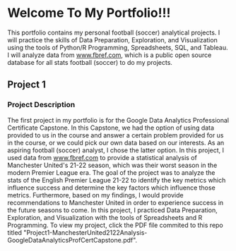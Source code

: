 # Welcome To My Portfolio!!!
This portfolio contains my personal football (soccer) analytical projects. I will practice the skills of Data Preparation, Exploration, and Visualization using the tools of Python/R Programming, Spreadsheets, SQL, and Tableau. I will analyze data from www.fbref.com, which is a public open source database for all stats football (soccer) to do my projects.

## Project 1
### Project Description
The first project in my portfolio is for the Google Data Analytics Professional Certificate Capstone. In this Capstone, we had the option of using data provided to us in the course and answer a certain problem provided for us in the course, or we could pick our own data based on our interests. As an aspiring football (soccer) analyst, I chose the latter option. In this project, I used data from www.fbref.com to provide a statistical analysis of Manchester United's 21-22 season, which was their worst season in the modern Premier League era. The goal of the project was to analyze the stats of the English Premier League 21-22 to identify the key metrics which influence success and determine the key factors which influence those metrics. Furthermore, based on my findings, I would provide recommendations to Manchester United in order to experience success in the future seasons to come. In this project, I practiced Data Preparation, Exploration, and Visualization with the tools of Spreadsheets and R Programming. To view my project, click the PDF file commited to this repo titled "Project1-ManchesterUnited2122Analysis-GoogleDataAnalyticsProfCertCapstone.pdf". 



